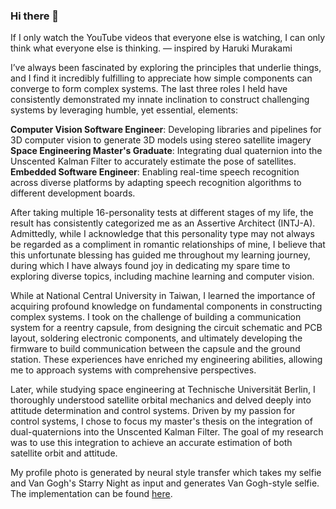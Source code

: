 ### Hi there 👋

<!--
**lionlai1989/lionlai1989** is a ✨ _special_ ✨ repository because its `README.md` (this file) appears on your GitHub profile.

Here are some ideas to get you started:

- 🔭 I’m currently working on ...
- 🌱 I’m currently learning ...
- 👯 I’m looking to collaborate on ...
- 🤔 I’m looking for help with ...
- 💬 Ask me about ...
- 📫 How to reach me: ...
- 😄 Pronouns: ...
- ⚡ Fun fact: ...
-->

If I only watch the YouTube videos that everyone else is watching, I can only think what everyone else is thinking. ― inspired by Haruki Murakami

I’ve always been fascinated by exploring the principles that underlie things, and I find it incredibly fulfilling to appreciate how simple components can converge to form complex systems. The last three roles I held have consistently demonstrated my innate inclination to construct challenging systems by leveraging humble, yet essential, elements:

**Computer Vision Software Engineer**: Developing libraries and pipelines for 3D computer vision to generate 3D models using stereo satellite imagery
**Space Engineering Master's Graduate**: Integrating dual quaternion into the Unscented Kalman Filter to accurately estimate the pose of satellites.
**Embedded Software Engineer**: Enabling real-time speech recognition across diverse platforms by adapting speech recognition algorithms to different development boards.

After taking multiple 16-personality tests at different stages of my life, the result has consistently categorized me as an Assertive Architect (INTJ-A). Admittedly, while I acknowledge that this personality type may not always be regarded as a compliment in romantic relationships of mine, I believe that this unfortunate blessing has guided me throughout my learning journey, during which I have always found joy in dedicating my spare time to exploring diverse topics, including machine learning and computer vision.

While at National Central University in Taiwan, I learned the importance of acquiring profound knowledge on fundamental components in constructing complex systems. I took on the challenge of building a communication system for a reentry capsule, from designing the circuit schematic and PCB layout, soldering electronic components, and ultimately developing the firmware to build communication between the capsule and the ground station. These experiences have enriched my engineering abilities, allowing me to approach systems with comprehensive perspectives.

Later, while studying space engineering at Technische Universität Berlin, I thoroughly understood satellite orbital mechanics and delved deeply into attitude determination and control systems. Driven by my passion for control systems, I chose to focus my master's thesis on the integration of dual-quaternions into the Unscented Kalman Filter. The goal of my research was to use this integration to achieve an accurate estimation of both satellite orbit and attitude.

My profile photo is generated by neural style transfer which takes my selfie and Van Gogh's Starry Night as input and generates Van Gogh-style selfie. The implementation can be found [here](https://htmlpreview.github.io/?https://github.com/lionlai1989/Deep_Learning_Specialization/blob/master/C4-Convolutional_Neural_Networks/W4A2-Art_Generation_with_Neural_Style_Transfer/Art_Generation_with_Neural_Style_Transfer.html).
